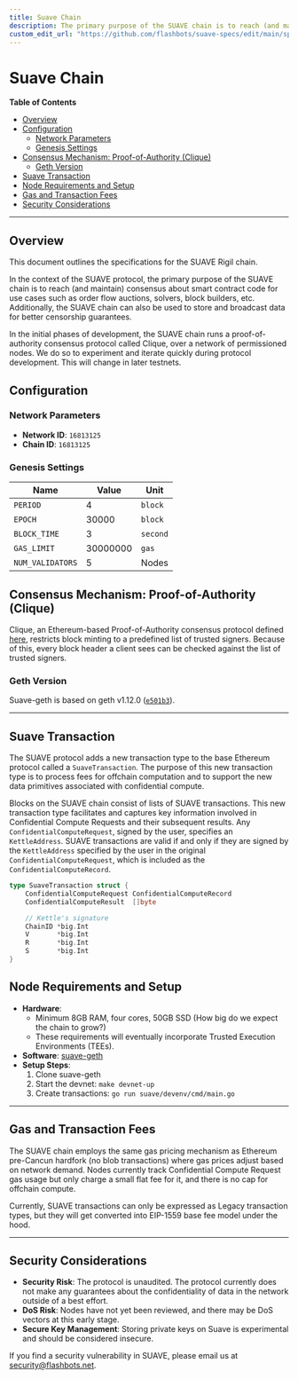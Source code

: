 ```yaml
---
title: Suave Chain
description: The primary purpose of the SUAVE chain is to reach (and maintain) consensus about smart contract code for SUAPPs, as well as be a global information leak broadcast system.
custom_edit_url: "https://github.com/flashbots/suave-specs/edit/main/specs/rigil/suave-chain.md"
---
```


<div class="hideInDocs">

<!-- omit from toc -->
# Suave Chain

**Table of Contents**

<!-- TOC -->

- [Overview](#overview)
- [Configuration](#configuration)
  - [Network Parameters](#network-parameters)
  - [Genesis Settings](#genesis-settings)
- [Consensus Mechanism: Proof-of-Authority (Clique)](#consensus-mechanism-proof-of-authority-clique)
  - [Geth Version](#geth-version)
- [Suave Transaction](#suave-transaction)
- [Node Requirements and Setup](#node-requirements-and-setup)
- [Gas and Transaction Fees](#gas-and-transaction-fees)
- [Security Considerations](#security-considerations)

<!-- /TOC -->

---

## Overview

</div>

This document outlines the specifications for the SUAVE Rigil chain.

In the context of the SUAVE protocol, the primary purpose of the SUAVE chain is to reach (and maintain) consensus about smart contract code for use cases such as order flow auctions, solvers, block builders, etc. Additionally, the SUAVE chain can also be used to store and broadcast data for better censorship guarantees.

In the initial phases of development, the SUAVE chain runs a proof-of-authority consensus protocol called Clique, over a network of permissioned nodes. We do so to experiment and iterate quickly during protocol development. This will change in later testnets.

## Configuration

### Network Parameters

- **Network ID**: `16813125`
- **Chain ID**: `16813125`

### Genesis Settings

| Name             | Value    | Unit     |
| ---------------- | -------- | -------- |
| `PERIOD`         | 4        | `block`  |
| `EPOCH`          | 30000    | `block`  |
| `BLOCK_TIME`     | 3        | `second` |
| `GAS_LIMIT`      | 30000000 | `gas`    |
| `NUM_VALIDATORS` | 5        | Nodes    |


## Consensus Mechanism: Proof-of-Authority (Clique)

Clique, an Ethereum-based Proof-of-Authority consensus protocol defined [here](https://eips.ethereum.org/EIPS/eip-225#:~:text=A%20PoA%20scheme%20is%20based,the%20list%20of%20trusted%20signers), restricts block minting to a predefined list of trusted signers. Because of this, every block header a client sees can be checked against the list of trusted signers.


### Geth Version

Suave-geth is based on geth v1.12.0 ([`e501b3`](https://github.com/flashbots/suave-geth/commit/e501b3b05db8e169f67dc78b7b59bc352b3c638d)).

---

## Suave Transaction

The SUAVE protocol adds a new transaction type to the base Ethereum protocol called a `SuaveTransaction`. The purpose of this new transaction type is to process fees for offchain computation and to support the new data primitives associated with confidential compute.

Blocks on the SUAVE chain consist of lists of SUAVE transactions. This new transaction type facilitates and captures key information involved in Confidential Compute Requests and their subsequent results. Any `ConfidentialComputeRequest`, signed by the user, specifies an `KettleAddress`. SUAVE transactions are valid if and only if they are signed by the `KettleAddress` specified by the user in the original `ConfidentialComputeRequest`, which is included as the `ConfidentialComputeRecord`.

```go
type SuaveTransaction struct {
	ConfidentialComputeRequest ConfidentialComputeRecord
	ConfidentialComputeResult  []byte

	// Kettle's signature
	ChainID *big.Int
	V       *big.Int
	R       *big.Int
	S       *big.Int
}
```

## Node Requirements and Setup

- **Hardware**:
    - Minimum 8GB RAM, four cores, 50GB SSD (How big do we expect the chain to grow?)
    - These requirements will eventually incorporate Trusted Execution Environments (TEEs).
- **Software**: [suave-geth](https://github.com/flashbots/suave-geth/)
- **Setup Steps**:
    1. Clone suave-geth
    2. Start the devnet: `make devnet-up`
    3. Create transactions: `go run suave/devenv/cmd/main.go`

---

## Gas and Transaction Fees

The SUAVE chain employs the same gas pricing mechanism as Ethereum pre-Cancun hardfork (no blob transactions) where gas prices adjust based on network demand. Nodes currently track Confidential Compute Request gas usage but only charge a small flat fee for it, and there is no cap for offchain compute.

Currently, SUAVE transactions can only be expressed as Legacy transaction types, but they will get converted into EIP-1559 base fee model under the hood.

---

## Security Considerations

- **Security Risk**: The protocol is unaudited. The protocol currently does not make any guarantees about the confidentiality of data in the network outside of a best effort.
- **DoS Risk**: Nodes have not yet been reviewed, and there may be DoS vectors at this early stage.
- **Secure Key Management**: Storing private keys on Suave is experimental and should be considered insecure.

If you find a security vulnerability in SUAVE, please email us at security@flashbots.net.

